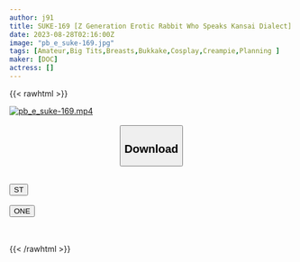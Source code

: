 ```yaml
---
author: j91
title: SUKE-169 [Z Generation Erotic Rabbit Who Speaks Kansai Dialect] A Nymphomaniac Beautiful Girl Who Can’t Control Her Sexual Desire Appears Ww Suddenly In The Toilet, A Super Quick Pacifier Explodes Ww Uncle’s Ji Port Is A Horny Rabbit Who Jumps Transcendentally ♪ Flesh Tight Purun’ Purun’s Beautiful Big Tits Shake And Cum! Vacuum Fellatio And Oma With Anyone For A Long Time 10 Shots! ! [Translation Ali Z Generation .14 Ai]
date: 2023-08-28T02:16:00Z
image: "pb_e_suke-169.jpg"
tags: [Amateur,Big Tits,Breasts,Bukkake,Cosplay,Creampie,Planning ]
maker: [DOC]
actress: []
---
```



{{< rawhtml >}}

<div class="video" data-videoid="61RA9vAveBf9r2M">
    <a href="javascript:;">
        <img src="https://my.j91.asia/posts/pb_e_suke-169/pb_e_suke-169.jpg" width="WIDTH" height="HEIGHT" alt="pb_e_suke-169.mp4" loading="lazy">
    </a>
</div>

<script type="text/javascript" src="https://j91.asia/asset/on-demand-st.js"></script>

<br>
  <link rel="stylesheet" href="https://j91.asia/asset/bs5.css">
  
  <center>
  <button class="btn btn-primary" type="button" data-bs-toggle="collapse" data-bs-target=".multi-collapse" aria-expanded="false" aria-controls="multiCollapseExample1 multiCollapseExample2"><h2>Download</h2></button></center>
</p>
<div class="row">
  <div class="col">
    <div class="collapse multi-collapse" id="multiCollapseExample1">
      <div class="card card-body">
	      	      <br>
<div class="buttons">  
<a href="https://streamtape.to/v/61RA9vAveBf9r2M"><button class="btn-hover color-3"><i class="fa fa-download"></i> ST</button></a></div>
    </div>
  </div>
</div>
  <div class="col">
    <div class="collapse multi-collapse" id="multiCollapseExample2">
      <div class="card card-body">
	      <br>
<div class="buttons">
    <a href="https://oneupload.to/nhnw5f5ywq9e"><button class="btn-hover color-9"><i class="fa fa-download"></i> ONE</button></a></div>
<br><br>
      </div>
    </div>
  </div>
</div>

{{< /rawhtml >}}
